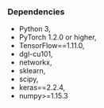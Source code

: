 ### Dependencies

 - Python 3,
 - PyTorch 1.2.0 or higher,
 - TensorFlow==1.11.0,
 - dgl-cu101,
 - networkx,
 - sklearn,
 - scipy,
 - keras==2.2.4,
 - numpy>=1.15.3
